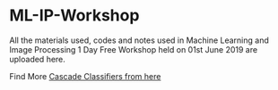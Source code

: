 # ML-IP-Workshop
All the materials used, codes and notes used in Machine Learning and Image Processing 1 Day Free Workshop held on 01st June 2019 are uploaded here.

Find More [Cascade Classifiers from here](https://github.com/opencv/opencv/tree/master/data/haarcascades)
